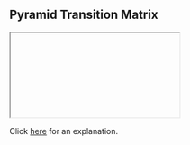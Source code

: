 ##  Pyramid Transition Matrix 

<iframe></iframe>

Click [here](Explanation.md) for an explanation.


